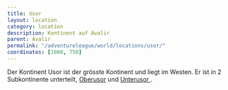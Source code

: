 ```yaml
---
title: Usor
layout: location
category: location
description: Kontinent auf Avalir
parent: Avalir
permalink: "/adventureleague/world/locations/usor/"
coordinates: [1000, 750]
---
```


Der Kontinent Usor ist der grösste Kontinent und liegt im Westen. Er ist in 2 Subkontinente unterteilt, [Oberusor](../ober_usor) und [Unterusor ](../unter_usor).
